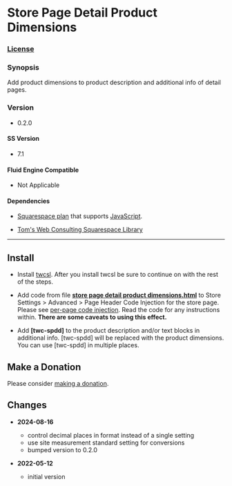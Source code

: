 # Store Page Detail Product Dimensions

### [License][1]

### Synopsis

Add product dimensions to product description and additional info of detail
pages.

### Version

  * 0.2.0

#### SS Version

  * 7.1

#### Fluid Engine Compatible

  * Not Applicable

#### Dependencies

  * [Squarespace plan][2] that supports [JavaScript][3].
  
  * [Tom's Web Consulting Squarespace Library][4]

---

## Install

* Install [twcsl][5]. After you install twcsl be sure to continue on with the
  rest of the steps.
  
* Add code from file **[store page detail product dimensions.html][6]** to
  Store Settings > Advanced > Page Header Code Injection for the store page.
   Please see [per-page code injection][7]. Read the code for any instructions
   within. **There are some caveats to using this effect.**
  
* Add **[twc-spdd]** to the product description and/or text blocks in additional
  info. [twc-spdd] will be replaced with the product dimensions. You can use
  [twc-spdd] in multiple places.

## Make a Donation

Please consider [making a donation][8].

## Changes

* **2024-08-16**

  * control decimal places in format instead of a single setting
  * use site measurement standard setting for conversions
  * bumped version to 0.2.0
  
* **2022-05-12**

  * initial version

[1]: https://github.com/tomsWebConsulting/twcsl/blob/main/LICENSE.txt#L1
[2]: https://www.squarespace.com/pricing
[3]: https://en.wikipedia.org/wiki/JavaScript
[4]: https://github.com/tomsWebConsulting/twcsl
[5]: https://github.com/tomsWebConsulting/twcsl#install-options
[6]: store%20page%20detail%20product%20dimensions.html#L1
[7]: https://support.squarespace.com/hc/en-us/articles/205815908-Using-code-injection#toc-per-page-code-injection
[8]: https://github.com/tomsWebConsulting/twcsl#make-a-donation

